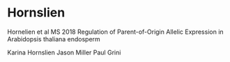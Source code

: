 # Hornslien
Hornelien et al MS 2018 Regulation of Parent-of-Origin Allelic Expression in Arabidopsis thaliana endosperm

Karina Hornslien
Jason Miller
Paul Grini